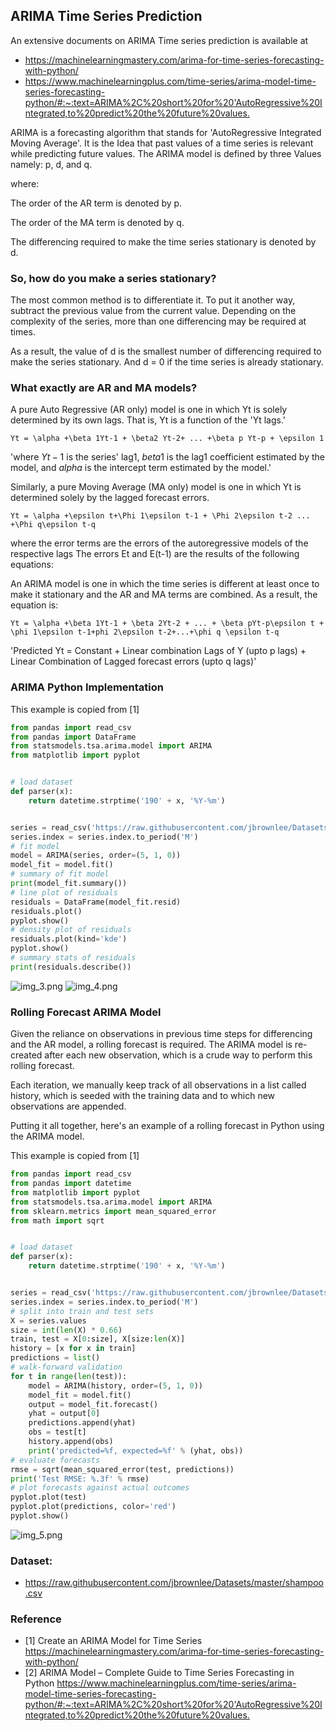 ## ARIMA Time Series Prediction

An extensive documents on ARIMA Time series prediction is available at
* <https://machinelearningmastery.com/arima-for-time-series-forecasting-with-python/>
* <https://www.machinelearningplus.com/time-series/arima-model-time-series-forecasting-python/#:~:text=ARIMA%2C%20short%20for%20'AutoRegressive%20Integrated,to%20predict%20the%20future%20values.>


ARIMA is a forecasting algorithm that stands for 'AutoRegressive 
Integrated Moving Average'. It is the Idea that past values of a 
time series is relevant while predicting future values. The ARIMA
model is defined by three Values namely: p, d, and q.

where:

The order of the AR term is denoted by p.

The order of the MA term is denoted by q.

The differencing required to make the time series stationary is denoted by d.


### So, how do you make a series stationary?

The most common method is to differentiate it. To put it another way,
subtract the previous value from the current value. Depending on the 
complexity of the series, more than one differencing may be required at times.

As a result, the value of d is the smallest number of differencing 
required to make the series stationary. And d = 0 if the time series
is already stationary.

### What exactly are AR and MA models?

A pure Auto Regressive (AR only) model is one in which Yt is solely 
determined by its own lags. That is, Yt is a function of the 'Yt lags.'

```
Yt = \alpha +\beta 1Yt-1 + \beta2 Yt-2+ ... +\beta p Yt-p + \epsilon 1
```

'where $Yt-1$ is the series' lag1, $beta1$ is the lag1 coefficient 
estimated by the model, and $alpha$ is the intercept term estimated 
by the model.'


Similarly, a pure Moving Average (MA only) model is one in which Yt 
is determined solely by the lagged forecast errors.

``` 
Yt = \alpha +\epsilon t+\Phi 1\epsilon t-1 + \Phi 2\epsilon t-2 ... +\Phi q\epsilon t-q
```

where the error terms are the errors of the autoregressive models of 
the respective lags The errors Et and E(t-1) are the results of the 
following equations:

An ARIMA model is one in which the time series is different at least 
once to make it stationary and the AR and MA terms are combined. As a 
result, the equation is:

```
Yt = \alpha +\beta 1Yt-1 + \beta 2Yt-2 + ... + \beta pYt-p\epsilon t + \phi 1\epsilon t-1+phi 2\epsilon t-2+...+\phi q \epsilon t-q
```

'Predicted Yt = Constant + Linear combination Lags of Y (upto p lags) + 
Linear Combination of Lagged forecast errors (upto q lags)'

### ARIMA Python Implementation

This example is copied from [1]
``` python
from pandas import read_csv
from pandas import DataFrame
from statsmodels.tsa.arima.model import ARIMA
from matplotlib import pyplot


# load dataset
def parser(x):
    return datetime.strptime('190' + x, '%Y-%m')


series = read_csv('https://raw.githubusercontent.com/jbrownlee/Datasets/master/shampoo.csv', header=0, index_col=0, parse_dates=True, squeeze=True, date_parser=parser)
series.index = series.index.to_period('M')
# fit model
model = ARIMA(series, order=(5, 1, 0))
model_fit = model.fit()
# summary of fit model
print(model_fit.summary())
# line plot of residuals
residuals = DataFrame(model_fit.resid)
residuals.plot()
pyplot.show()
# density plot of residuals
residuals.plot(kind='kde')
pyplot.show()
# summary stats of residuals
print(residuals.describe())
```
![img_3.png](img3.png)
![img_4.png](img4.png)


### Rolling Forecast ARIMA Model

Given the reliance on observations in previous time steps for 
differencing and the AR model, a rolling forecast is required.
The ARIMA model is re-created after each new observation, which 
is a crude way to perform this rolling forecast.

Each iteration, we manually keep track of all observations in a 
list called history, which is seeded with the training data 
and to which new observations are appended.

Putting it all together, here's an example of a rolling forecast
in Python using the ARIMA model.

This example is copied from [1]
```python
from pandas import read_csv
from pandas import datetime
from matplotlib import pyplot
from statsmodels.tsa.arima.model import ARIMA
from sklearn.metrics import mean_squared_error
from math import sqrt


# load dataset
def parser(x):
    return datetime.strptime('190' + x, '%Y-%m')


series = read_csv('https://raw.githubusercontent.com/jbrownlee/Datasets/master/shampoo.csv', header=0, index_col=0, parse_dates=True, squeeze=True, date_parser=parser)
series.index = series.index.to_period('M')
# split into train and test sets
X = series.values
size = int(len(X) * 0.66)
train, test = X[0:size], X[size:len(X)]
history = [x for x in train]
predictions = list()
# walk-forward validation
for t in range(len(test)):
    model = ARIMA(history, order=(5, 1, 0))
    model_fit = model.fit()
    output = model_fit.forecast()
    yhat = output[0]
    predictions.append(yhat)
    obs = test[t]
    history.append(obs)
    print('predicted=%f, expected=%f' % (yhat, obs))
# evaluate forecasts
rmse = sqrt(mean_squared_error(test, predictions))
print('Test RMSE: %.3f' % rmse)
# plot forecasts against actual outcomes
pyplot.plot(test)
pyplot.plot(predictions, color='red')
pyplot.show()
```
![img_5.png](img5.png)

### Dataset:
* <https://raw.githubusercontent.com/jbrownlee/Datasets/master/shampoo.csv>

### Reference
* [1]  Create an ARIMA Model for Time Series <https://machinelearningmastery.com/arima-for-time-series-forecasting-with-python/>
* [2] ARIMA Model – Complete Guide to Time Series Forecasting in Python <https://www.machinelearningplus.com/time-series/arima-model-time-series-forecasting-python/#:~:text=ARIMA%2C%20short%20for%20'AutoRegressive%20Integrated,to%20predict%20the%20future%20values.>